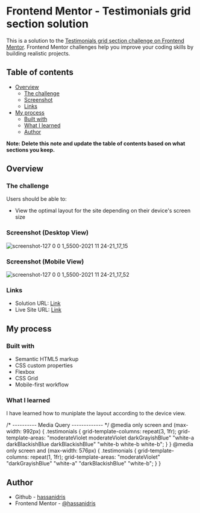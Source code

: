 # Frontend Mentor - Testimonials grid section solution

This is a solution to the [Testimonials grid section challenge on Frontend Mentor](https://www.frontendmentor.io/challenges/testimonials-grid-section-Nnw6J7Un7). Frontend Mentor challenges help you improve your coding skills by building realistic projects. 

## Table of contents

- [Overview](#overview)
  - [The challenge](#the-challenge)
  - [Screenshot](#screenshot)
  - [Links](#links)
- [My process](#my-process)
  - [Built with](#built-with)
  - [What I learned](#what-i-learned)
  - [Author](#author)

**Note: Delete this note and update the table of contents based on what sections you keep.**

## Overview

### The challenge

Users should be able to:

- View the optimal layout for the site depending on their device's screen size

### Screenshot (Desktop View)
![screenshot-127 0 0 1_5500-2021 11 24-21_17_15](https://user-images.githubusercontent.com/69512496/143293434-f28dc3bc-5a66-4812-8202-60cda37c609d.png)



### Screenshot (Mobile View)
![screenshot-127 0 0 1_5500-2021 11 24-21_17_52](https://user-images.githubusercontent.com/69512496/143293455-5758d2b9-030e-4451-a974-6a4ac3f8a843.png)



### Links

- Solution URL: [Link](https://github.com/hassanidris/testimonials-grid-section)
- Live Site URL: [Link](https://hassanidris.github.io/testimonials-grid-section/)

## My process

### Built with

- Semantic HTML5 markup
- CSS custom properties
- Flexbox
- CSS Grid
- Mobile-first workflow



### What I learned

I have learned how to muniplate the layout according to the device view.

/* ---------- Media Query ------------- */
@media only screen and (max-width: 992px) {
  .testimonials {
    grid-template-columns: repeat(3, 1fr);
    grid-template-areas: "moderateViolet moderateViolet   darkGrayishBlue" 
                         "white-a        darkBlackishBlue darkBlackishBlue" 
                         "white-b        white-b          white-b";
  }
}
@media only screen and (max-width: 576px) {
  .testimonials {
    grid-template-columns: repeat(1, 1fr);
    grid-template-areas: "moderateViolet" 
                         "darkGrayishBlue" 
                         "white-a" 
                         "darkBlackishBlue" 
                         "white-b";
  }
}


## Author

- Github - [hassanidris](https://github.com/hassanidris)
- Frontend Mentor - [@hassanidris](https://www.frontendmentor.io/profile/hassanidris)



